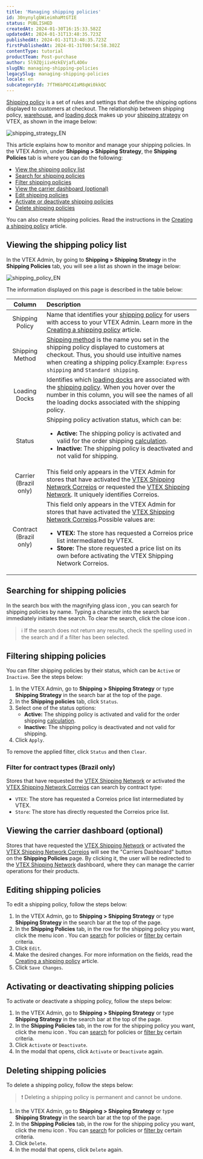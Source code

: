 ```yaml
---
title: 'Managing shipping policies'
id: 30nynylgbWieimhaMtGTIE
status: PUBLISHED
createdAt: 2024-01-30T16:15:33.582Z
updatedAt: 2024-01-31T13:48:35.723Z
publishedAt: 2024-01-31T13:48:35.723Z
firstPublishedAt: 2024-01-31T00:54:58.302Z
contentType: tutorial
productTeam: Post-purchase
author: 5l9ZQjiivHzkEVjafL4O6v
slugEN: managing-shipping-policies
legacySlug: managing-shipping-policies
locale: en
subcategoryId: 7fTH6bP0C4IaM8qWi0kkQC
---
```


[Shipping policy](https://help.vtex.com/en/tutorial/politica-de-envio--tutorials_140) is a set of rules and settings that define the shipping options displayed to customers at checkout. The relationship between shipping policy, [warehouse](https://help.vtex.com/en/tutorial/estoque--6oIxvsVDTtGpO7y6zwhGpb), and [loading dock](https://help.vtex.com/en/tutorial/doca--5DY8xHEjOLYDVL41Urd5qj) makes up your [shipping strategy](https://help.vtex.com/en/tutorial/estrategia-de-envio--58vLBDbjYVQzJ6rRc5QNz3) on VTEX, as shown in the image below:

![shipping_strategy_EN](//images.ctfassets.net/alneenqid6w5/1LdEuL3gjF12uwFj4ya6OL/9f3db7829e85f1c910daf1b81bacd127/shipping_strategy_EN.png)

This article explains how to monitor and manage your shipping policies. In the VTEX Admin, under **Shipping > Shipping Strategy**, the **Shipping Policies** tab is where you can do the following:

* [View the shipping policy list](#viewing-the-shipping-policy-list)
* [Search for shipping policies](#searching-for-shipping-policies)
* [Filter shipping policies](#filtering-shipping-policies)
* [View the carrier dashboard (optional)](#viewing-the-carrier-dashboard-optional)
* [Edit shipping policies](#editing-shipping-policies)
* [Activate or deactivate shipping policies](#activating-or-deactivating-shipping-policies)
* [Delete shipping policies](#deleting-shipping-policies)

You can also create shipping policies. Read the instructions in the [Creating a shipping policy](https://help.vtex.com/en/tutorial/criar-uma-politica-de-envio--66rJO4LKBdyMJOH6Z3dsaT) article.

## Viewing the shipping policy list

In the VTEX Admin, by going to **Shipping > Shipping Strategy** in the **Shipping Policies** tab, you will see a list as shown in the image below:

![shipping_policy_EN](//images.ctfassets.net/alneenqid6w5/uiwwWTGlS60kPjMDLNfzY/68d66c99a43db25f4e297fbc238f0375/shipping_policy_EN.png)

The information displayed on this page is described in the table below:

| **Column** | **Description** |
| :---: | :--- |
| Shipping Policy | Name that identifies your [shipping policy](https://help.vtex.com/en/tutorial/politica-de-envio--tutorials_140) for users with access to your VTEX Admin. Learn more in the [Creating a shipping policy](https://help.vtex.com/en/tutorial/criar-uma-politica-de-envio--66rJO4LKBdyMJOH6Z3dsaT) article. |
| Shipping Method | [Shipping method](https://help.vtex.com/en/tutorial/como-funciona-o-tipo-de-envio--tutorials_126) is the name you set in the shipping policy displayed to customers at checkout. Thus, you should use intuitive names when creating a shipping policy.Example: `Express shipping` and `Standard shipping`. |
| Loading Docks | Identifies which [loading docks](https://help.vtex.com/en/tutorial/doca--5DY8xHEjOLYDVL41Urd5qj) are associated with the [shipping policy](https://help.vtex.com/en/tutorial/politica-de-envio--tutorials_140). When you hover over the number in this column, you will see the names of all the loading docks associated with the shipping policy. |
| Status | Shipping policy activation status, which can be:<ul><li>**Active:** The shipping policy is activated and valid for the order shipping [calculation](https://help.vtex.com/en/tutorial/como-funciona-o-calculo-de-envio--tutorials_116).</li><li>**Inactive:** The shipping policy is deactivated and not valid for shipping.</li></ul> |
| Carrier (Brazil only) | This field only appears in the VTEX Admin for stores that have activated the [VTEX Shipping Network Correios](https://help.vtex.com/pt/tutorial/vtex-shipping-network-correios-ativacao--57opHihFbRAwrjQjCTymTa) or requested the [VTEX Shipping Network](https://help.vtex.com/pt/tutorial/pronto-para-envio--5YOZV7Aotv3pap0fGNESDs). It uniquely identifies Correios. |
| Contract (Brazil only) | This field only appears in the VTEX Admin for stores that have activated the [VTEX Shipping Network Correios](https://help.vtex.com/pt/tutorial/vtex-shipping-network-correios-ativacao--57opHihFbRAwrjQjCTymTa).Possible values are:<ul><li>**VTEX:** The store has requested a Correios price list intermediated by VTEX.</li><li>**Store:** The store requested a price list on its own before activating the VTEX Shipping Network Correios.</li></ul> |

## Searching for shipping policies

In the search box with the magnifying glass icon <i class="fas fa-search"></i>, you can search for shipping policies by name. Typing a character into the search bar immediately initiates the search. To clear the search, click the close icon <i class="far fa-times-circle"></i>.

> ℹ️ If the search does not return any results, check the spelling used in the search and if a filter has been selected.

## Filtering shipping policies

You can filter shipping policies by their status, which can be `Active` or `Inactive`. See the steps below:

1. In the VTEX Admin, go to **Shipping > Shipping Strategy** or type **Shipping Strategy** in the search bar at the top of the page.
2. In the **Shipping policies** tab, click `Status`.
3. Select one of the status options:
    * **Active:** The shipping policy is activated and valid for the order shipping [calculation](https://help.vtex.com/en/tutorial/como-funciona-o-calculo-de-envio--tutorials_116).
    * **Inactive:** The shipping policy is deactivated and not valid for shipping. 
4. Click `Apply`.

To remove the applied filter, click `Status` and then `Clear`.

### Filter for contract types (Brazil only)

Stores that have requested the [VTEX Shipping Network](https://help.vtex.com/pt/tutorial/pronto-para-envio--5YOZV7Aotv3pap0fGNESDs) or activated the [VTEX Shipping Network Correios](https://help.vtex.com/pt/tutorial/vtex-shipping-network-correios-ativacao--57opHihFbRAwrjQjCTymTa) can search by contract type:

  * `VTEX`: The store has requested a Correios price list intermediated by VTEX.
  * `Store`: The store has directly requested the Correios price list.

## Viewing the carrier dashboard (optional)

Stores that have requested the [VTEX Shipping Network](https://help.vtex.com/en/tutorial/pronto-para-envio--5YOZV7Aotv3pap0fGNESDs) or activated the [VTEX Shipping Network Correios](https://help.vtex.com/en/tutorial/vtex-shipping-network-correios-ativacao--57opHihFbRAwrjQjCTymTa) will see the "Carriers Dashboard" button on the **Shipping Policies** page. By clicking it, the user will be redirected to the [VTEX Shipping Network](https://help.vtex.com/pt/tutorial/painel-vtex-shipping-network--51e8tx1IehiN4ZtURRWU92) dashboard, where they can manage the carrier operations for their products.

## Editing shipping policies

To edit a shipping policy, follow the steps below:

1. In the VTEX Admin, go to **Shipping > Shipping Strategy** or type **Shipping Strategy** in the search bar at the top of the page.
2. In the **Shipping Policies** tab, in the row for the shipping policy you want, click the menu icon <i class="fas fa-ellipsis-v"></i>. You can [search](#searching-for-shipping-policies) for policies or [filter by](#filtering-shipping-policies) certain criteria.
3. Click `Edit`.
4. Make the desired changes. For more information on the fields, read the [Creating a shipping policy](https://help.vtex.com/en/tutorial/criar-uma-politica-de-envio--66rJO4LKBdyMJOH6Z3dsaT) article.
5. Click `Save Changes`.

## Activating or deactivating shipping policies

To activate or deactivate a shipping policy, follow the steps below:

1. In the VTEX Admin, go to **Shipping > Shipping Strategy** or type **Shipping Strategy** in the search bar at the top of the page.
2. In the **Shipping Policies** tab, in the row for the shipping policy you want, click the menu icon <i class="fas fa-ellipsis-v"></i>. You can [search](#searching-for-shipping-policies) for policies or [filter by](#filtering-shipping-policies) certain criteria.
3. Click `Activate` or `Deactivate`.
4. In the modal that opens, click `Activate` or `Deactivate` again.

## Deleting shipping policies

To delete a shipping policy, follow the steps below:

> ❗ Deleting a shipping policy is permanent and cannot be undone.

1. In the VTEX Admin, go to **Shipping > Shipping Strategy** or type **Shipping Strategy** in the search bar at the top of the page.
2. In the **Shipping Policies** tab, in the row for the shipping policy you want, click the menu icon <i class="fas fa-ellipsis-v"></i>. You can [search](#searching-for-shipping-policies) for policies or [filter by](#filtering-shipping-policies) certain criteria.
3. Click `Delete`.
4. In the modal that opens, click `Delete` again.

